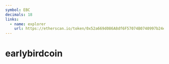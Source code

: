 ```yaml
---
symbol: EBC
decimals: 18
links:
  - name: explorer
    url: https://etherscan.io/token/0x52a669d086A8df6F57074B0740997b24e6FDA530
---
```


# earlybirdcoin

